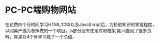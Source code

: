 # PC-PC端购物网站
在花费四个月时间学习HTML/CSS以及JavaScript后，为检验知识的掌握程度，以网易严选为参照做的一个项目，js部分没有使用库和框架
期间查阅了很多资料，算是对4个月学习做了一个总结。